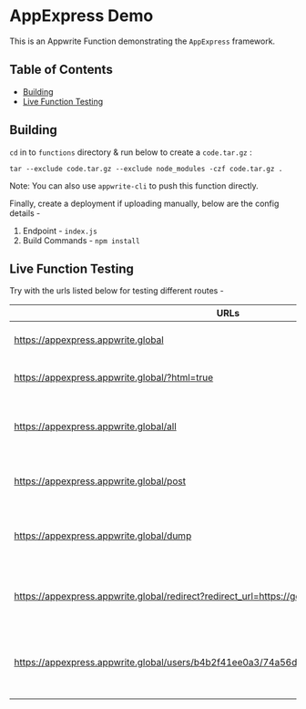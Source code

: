 # AppExpress Demo

This is an Appwrite Function demonstrating the `AppExpress` framework.

## Table of Contents

- [Building](#building)
- [Live Function Testing](#live-function-testing)

## Building

`cd` in to `functions` directory & run below to create a `code.tar.gz` :

```shell
tar --exclude code.tar.gz --exclude node_modules -czf code.tar.gz .
```

Note: You can also use `appwrite-cli` to push this function directly.

Finally, create a deployment if uploading manually, below are the config details -

1. Endpoint - `index.js`
2. Build Commands - `npm install`

## Live Function Testing

Try with the urls listed below for testing different routes -

| URLs                                                                                   | Description                                                   |
|----------------------------------------------------------------------------------------|---------------------------------------------------------------| 
| https://appexpress.appwrite.global                                                     | Renders a html content from `string`.                         |  
| https://appexpress.appwrite.global/?html=true                                          | Renders a html content from `file`.                           |
| https://appexpress.appwrite.global/all                                                 | Do any type of request, you'll only see one message.          |
| https://appexpress.appwrite.global/post                                                | Do a `POST` request with Postman or cURL.                     |
| https://appexpress.appwrite.global/dump                                                | Do a `GET` request and see a dumped `request`.                |
| https://appexpress.appwrite.global/redirect?redirect_url=https://google.com            | Redirects to a given url. Defaults to my GitHub Profile.      |
| https://appexpress.appwrite.global/users/b4b2f41ee0a3/74a56d192dc942f78675b4b2f41ee0a3 | Do a `GET` request, this route extracts `id` & `transaction`. |
